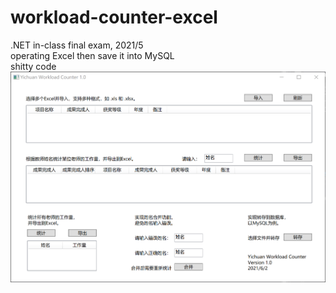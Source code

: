 # workload-counter-excel
.NET in-class final exam, 2021/5      
operating Excel then save it into MySQL     
shitty code    
![image](https://github.com/YiChuan0712/workload-counter-excel/blob/main/screenshot.png)
